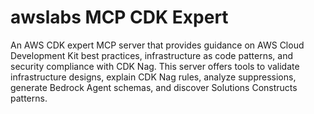 # awslabs MCP CDK Expert

An AWS CDK expert MCP server that provides guidance on AWS Cloud Development Kit best practices, infrastructure as code patterns, and security compliance with CDK Nag. This server offers tools to validate infrastructure designs, explain CDK Nag rules, analyze suppressions, generate Bedrock Agent schemas, and discover Solutions Constructs patterns.
